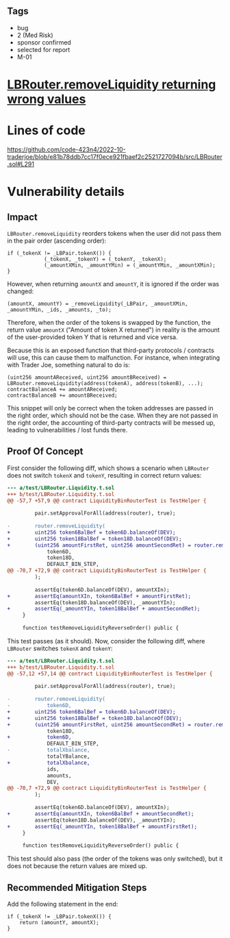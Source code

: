 ## Tags

- bug
- 2 (Med Risk)
- sponsor confirmed
- selected for report
- M-01

# [LBRouter.removeLiquidity returning wrong values](https://github.com/code-423n4/2022-10-traderjoe-findings/issues/105) 

# Lines of code

https://github.com/code-423n4/2022-10-traderjoe/blob/e81b78ddb7cc17f0ece921fbaef2c2521727094b/src/LBRouter.sol#L291


# Vulnerability details

## Impact
`LBRouter.removeLiquidity` reorders tokens when the user did not pass them in the pair order (ascending order):
```solidity
if (_tokenX != _LBPair.tokenX()) {
            (_tokenX, _tokenY) = (_tokenY, _tokenX);
            (_amountXMin, _amountYMin) = (_amountYMin, _amountXMin);
}
```
However, when returning `amountX` and `amountY`, it is ignored if the order was changed:
```solidity
(amountX, amountY) = _removeLiquidity(_LBPair, _amountXMin, _amountYMin, _ids, _amounts, _to);
```
Therefore, when the order of the tokens is swapped by the function, the return value `amountX` ("Amount of token X returned") in reality is the amount of the user-provided token Y that is returned and vice versa.

Because this is an exposed function that third-party protocols / contracts will use, this can cause them to malfunction. For instance, when integrating with Trader Joe, something natural to do is:
```
(uint256 amountAReceived, uint256 amountBReceived) = LBRouter.removeLiquidity(address(tokenA), address(tokenB), ...);
contractBalanceA += amountAReceived;
contractBalanceB += amountBReceived;
```
This snippet will only be correct when the token addresses are passed in the right order, which should not be the case. When they are not passed in the right order, the accounting of third-party contracts will be messed up, leading to vulnerabilities / lost funds there.

## Proof Of Concept
First consider the following diff, which shows a scenario when `LBRouter` does not switch `tokenX` and `tokenY`, resulting in correct return values:
```diff
--- a/test/LBRouter.Liquidity.t.sol
+++ b/test/LBRouter.Liquidity.t.sol
@@ -57,7 +57,9 @@ contract LiquidityBinRouterTest is TestHelper {
 
         pair.setApprovalForAll(address(router), true);
 
-        router.removeLiquidity(
+        uint256 token6BalBef = token6D.balanceOf(DEV);
+        uint256 token18BalBef = token18D.balanceOf(DEV);
+        (uint256 amountFirstRet, uint256 amountSecondRet) = router.removeLiquidity(
             token6D,
             token18D,
             DEFAULT_BIN_STEP,
@@ -70,7 +72,9 @@ contract LiquidityBinRouterTest is TestHelper {
         );
 
         assertEq(token6D.balanceOf(DEV), amountXIn);
+        assertEq(amountXIn, token6BalBef + amountFirstRet);
         assertEq(token18D.balanceOf(DEV), _amountYIn);
+        assertEq(_amountYIn, token18BalBef + amountSecondRet);
     }
 
     function testRemoveLiquidityReverseOrder() public {
```
This test passes (as it should). Now, consider the following diff, where `LBRouter` switches `tokenX` and `tokenY`:
```diff
--- a/test/LBRouter.Liquidity.t.sol
+++ b/test/LBRouter.Liquidity.t.sol
@@ -57,12 +57,14 @@ contract LiquidityBinRouterTest is TestHelper {
 
         pair.setApprovalForAll(address(router), true);
 
-        router.removeLiquidity(
-            token6D,
+        uint256 token6BalBef = token6D.balanceOf(DEV);
+        uint256 token18BalBef = token18D.balanceOf(DEV);
+        (uint256 amountFirstRet, uint256 amountSecondRet) = router.removeLiquidity(
             token18D,
+            token6D,
             DEFAULT_BIN_STEP,
-            totalXbalance,
             totalYBalance,
+            totalXbalance,
             ids,
             amounts,
             DEV,
@@ -70,7 +72,9 @@ contract LiquidityBinRouterTest is TestHelper {
         );
 
         assertEq(token6D.balanceOf(DEV), amountXIn);
+        assertEq(amountXIn, token6BalBef + amountSecondRet);
         assertEq(token18D.balanceOf(DEV), _amountYIn);
+        assertEq(_amountYIn, token18BalBef + amountFirstRet);
     }
 
     function testRemoveLiquidityReverseOrder() public {
```
This test should also pass (the order of the tokens was only switched), but it does not because the return values are mixed up.

## Recommended Mitigation Steps
Add the following statement in the end:
```solidity
if (_tokenX != _LBPair.tokenX()) {
	return (amountY, amountX);
}
```